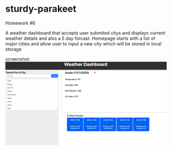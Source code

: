 # sturdy-parakeet
Homework #6


A weather dashboard that accepts user submited citys and displays current weather details and also a 5 day forcast. Homepage starts with a list of major cities and allow user to input a new city which will be stored in local storage

screenshot: ![screenshot HW#6](/screenshotHW6.png?raw=true)